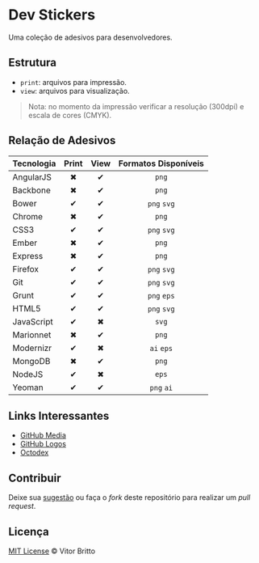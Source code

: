 # Dev Stickers

Uma coleção de adesivos para desenvolvedores.

## Estrutura

* `print`: arquivos para impressão.
* `view`: arquivos para visualização.

> Nota: no momento da impressão verificar a resolução (300dpi) e escala de cores (CMYK).

## Relação de Adesivos

| Tecnologia | Print | View | Formatos Disponíveis |
|:-----------|:-----:|:----:|:--------------------:|
| AngularJS  | ✖     | ✔    | `png`                |
| Backbone   | ✖     | ✔    | `png`                |
| Bower      | ✔     | ✔    | `png` `svg`          |
| Chrome     | ✖     | ✔    | `png`                |
| CSS3       | ✔     | ✔    | `png` `svg`          |
| Ember      | ✖     | ✔    | `png`                |
| Express    | ✖     | ✔    | `png`                |
| Firefox    | ✔     | ✔    | `png` `svg`          |
| Git        | ✔     | ✔    | `png` `svg`          |
| Grunt      | ✔     | ✔    | `png` `eps`          |
| HTML5      | ✔     | ✔    | `png` `svg`          |
| JavaScript | ✔     | ✖    | `svg`                |
| Marionnet  | ✖     | ✔    | `png`                |
| Modernizr  | ✔     | ✖    | `ai`  `eps`          |
| MongoDB    | ✖     | ✔    | `png`                |
| NodeJS     | ✔     | ✖    | `eps`                |
| Yeoman     | ✔     | ✔    | `png` `ai`           |


## Links Interessantes

* [GitHub Media](https://github.com/github/media)
* [GitHub Logos](https://github.com/logos)
* [Octodex](http://octodex.github.com/)


## Contribuir

Deixe sua [sugestão](https://github.com/vitorbritto/dev-stickers/issues/1) ou faça o *fork* deste repositório para realizar um *pull request*.

## Licença

[MIT License](http://vitorbritto.mit-license.org/) © Vitor Britto

